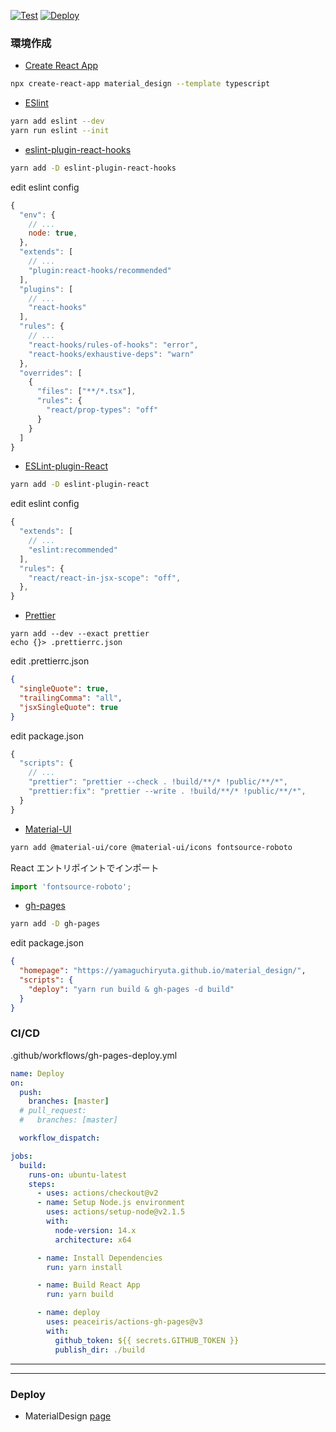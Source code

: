 [![Test](https://github.com/YamaguchiRyuta/material_design/actions/workflows/test.yml/badge.svg)](https://github.com/YamaguchiRyuta/material_design/actions/workflows/test.yml)
[![Deploy](https://github.com/YamaguchiRyuta/material_design/actions/workflows/gh-pages-deploy.yml/badge.svg)](https://github.com/YamaguchiRyuta/material_design/actions/workflows/gh-pages-deploy.yml)

### 環境作成

- [Create React App](https://github.com/facebook/create-react-app)

```bash
npx create-react-app material_design --template typescript
```

- [ESlint](https://github.com/eslint/eslint)

```bash
yarn add eslint --dev
yarn run eslint --init
```

- [eslint-plugin-react-hooks](https://www.npmjs.com/package/eslint-plugin-react-hooks)

```bash
yarn add -D eslint-plugin-react-hooks
```

edit eslint config

```JavaScript
{
  "env": {
    // ...
    node: true,
  },
  "extends": [
    // ...
    "plugin:react-hooks/recommended"
  ],
  "plugins": [
    // ...
    "react-hooks"
  ],
  "rules": {
    // ...
    "react-hooks/rules-of-hooks": "error",
    "react-hooks/exhaustive-deps": "warn"
  },
  "overrides": [
    {
      "files": ["**/*.tsx"],
      "rules": {
        "react/prop-types": "off"
      }
    }
  ]
}
```

- [ESLint-plugin-React](https://github.com/yannickcr/eslint-plugin-react)

```bash
yarn add -D eslint-plugin-react
```

edit eslint config

```javascript
{
  "extends": [
    // ...
    "eslint:recommended"
  ],
  "rules": {
    "react/react-in-jsx-scope": "off",
  },
}
```

- [Prettier](https://github.com/prettier/prettier)

```
yarn add --dev --exact prettier
echo {}> .prettierrc.json
```

edit .prettierrc.json

```JSON
{
  "singleQuote": true,
  "trailingComma": "all",
  "jsxSingleQuote": true
}
```

edit package.json

```JavaScript
{
  "scripts": {
    // ...
    "prettier": "prettier --check . !build/**/* !public/**/*",
    "prettier:fix": "prettier --write . !build/**/* !public/**/*",
  }
}
```

- [Material-UI](https://github.com/mui-org/material-ui)

```bash
yarn add @material-ui/core @material-ui/icons fontsource-roboto
```

React エントリポイントでインポート

```TypeScript
import 'fontsource-roboto';
```

- [gh-pages](https://github.com/tschaub/gh-pages)

```bash
yarn add -D gh-pages
```

edit package.json

```JSON
{
  "homepage": "https://yamaguchiryuta.github.io/material_design/",
  "scripts": {
    "deploy": "yarn run build & gh-pages -d build"
  }
}
```

### CI/CD

.github/workflows/gh-pages-deploy.yml

```YAML
name: Deploy
on:
  push:
    branches: [master]
  # pull_request:
  #   branches: [master]

  workflow_dispatch:

jobs:
  build:
    runs-on: ubuntu-latest
    steps:
      - uses: actions/checkout@v2
      - name: Setup Node.js environment
        uses: actions/setup-node@v2.1.5
        with:
          node-version: 14.x
          architecture: x64

      - name: Install Dependencies
        run: yarn install

      - name: Build React App
        run: yarn build

      - name: deploy
        uses: peaceiris/actions-gh-pages@v3
        with:
          github_token: ${{ secrets.GITHUB_TOKEN }}
          publish_dir: ./build
```

---

---

### Deploy

- MaterialDesign [page](https://yamaguchiryuta.github.io/material_design/)
